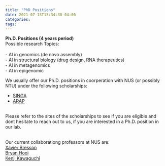 ```yaml
---
title: "PhD Positions"
date: 2021-07-13T15:34:30-04:00
categories:
tags:
---
```


<body>
<b>Ph.D. Positions (4 years period) </b> <br />
Possible research Topics: <br /><br />
- AI in genomics (de novo assembly) <br />
- AI in structural biology (drug design, RNA therapeutics) <br />
- AI in metagenomics <br />
- AI in epigenomic <br />

 We usually offer our Ph.D. positions in coorperation with NUS (or possibly NTU) under the following scholarships: <br />
- [SINGA](https://www.a-star.edu.sg/Scholarships/for-graduate-studies/singapore-international-graduate-award-singa)<br />
- [ARAP](https://www.a-star.edu.sg/Scholarships/for-graduate-studies/a-star-research-attachment-programme)<br /><br />
 
Please refer to the sites of the scholarships to see if you are eligible and dont hesitate to reach out to us, if you are interested in a Ph.D. position in our lab.<br /><br />
  
Our current collaborationg professors at NUS are:<br />
[Xavier Bresson](https://graphdeeplearning.github.io/authors/xavier-bresson/)<br />
[Bryan Hooi](https://bhooi.github.io/)<br />
[Kenji Kawaguchi](https://www.comp.nus.edu.sg/cs/people/kenji/)<br />
  
 
<body/>
<br /> 
